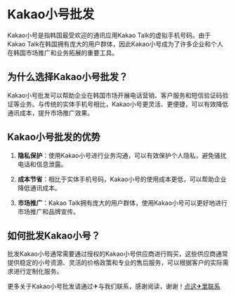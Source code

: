 # Kakao小号批发

Kakao小号是指韩国最受欢迎的通讯应用Kakao Talk的虚拟手机号码。由于Kakao Talk在韩国拥有庞大的用户群体，因此Kakao小号成为了许多企业和个人在韩国市场推广和业务拓展的重要工具。

## 为什么选择Kakao小号批发？

Kakao小号批发可以帮助企业在韩国市场开展电话营销、客户服务和短信验证码验证等业务。与传统的实体手机号相比，Kakao小号更灵活、更便捷，可以有效降低通讯成本，提升市场推广效果。

## Kakao小号批发的优势

1. **隐私保护**：使用Kakao小号进行业务沟通，可以有效保护个人隐私，避免骚扰电话和信息泄露。

2. **成本节省**：相比于实体手机号码，Kakao小号的使用成本更低，可以帮助企业降低通讯成本。

3. **市场推广**：Kakao Talk拥有庞大的用户群体，使用Kakao小号可以更好地进行市场推广和品牌宣传。

## 如何批发Kakao小号？

批发Kakao小号通常需要通过授权的Kakao小号供应商进行购买，这些供应商通常提供稳定的小号资源、灵活的价格政策和专业的售后服务，可以根据客户的实际需求进行定制化服务。

更多关于Kakao小号批发请通过✈与我们联系，感谢阅读，谢谢！[点这✈里联系](https://1.k02.cc)